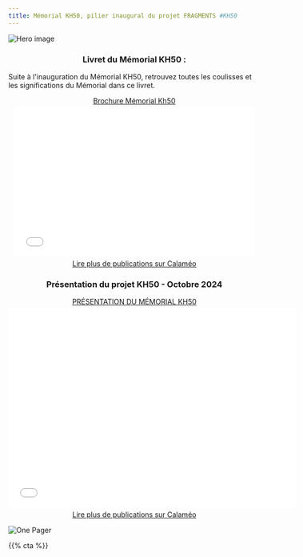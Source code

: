 ```yaml
---
title: Mémorial KH50, pilier inaugural du projet FRAGMENTS #KH50
---
```


![Hero image](/images/banniere.jpg)

<h3 style="text-align: center">Livret du Mémorial KH50 :</h3>

Suite à l'inauguration du Mémorial KH50, retrouvez toutes les coulisses et les significations du Mémorial dans ce livret.

<div style="text-align:center;"><div style="margin:8px 0px 4px;"><a href="https://www.calameo.com/books/007399873afa6cc0f4a90" target="_blank">Brochure Mémorial Kh50</a></div><iframe src="//v.calameo.com/?bkcode=007399873afa6cc0f4a90&mode=mini" width="480" height="300" frameborder="0" scrolling="no" allowtransparency allowfullscreen style="margin:0 auto;"></iframe><div style="margin:4px 0px 8px;"><a href="http://www.calameo.com/" target="_blank">Lire plus de publications sur Calaméo</a></div></div>

<h3 style="text-align: center">Présentation du projet KH50 - Octobre 2024</h3>

<!---
<div style="text-align:center;"><div style="margin:8px 0px 4px;"><a href="https://www.calameo.com/books/007399873951c717bb06c" target="_blank">PRÉSENTATION DU MÉMORIAL KH50</a></div><iframe src="//v.calameo.com/?bkcode=007399873951c717bb06c&mode=mini" width="480" height="300" frameborder="0" scrolling="no" allowtransparency allowfullscreen style="margin:0 auto;"></iframe><div style="margin:4px 0px 8px;"><a href="http://www.calameo.com/" target="_blank">Lire plus de publications sur Calaméo</a></div></div>
-->

<div style="text-align:center;"><div style="margin:8px 0px 4px;"><a href="https://www.calameo.com/books/007399873951c717bb06c" target="_blank">PRÉSENTATION DU MÉMORIAL KH50</a></div><iframe src="//v.calameo.com/?bkcode=007399873951c717bb06c&mode=mini" width="576" height="400" frameborder="0" scrolling="no" allowtransparency allowfullscreen style="margin:0 auto;"></iframe><div style="margin:4px 0px 8px;"><a href="http://www.calameo.com/" target="_blank">Lire plus de publications sur Calaméo</a></div></div>

![One Pager](/images/presentation/dossier-presentation-memorial-KH50-P40.png)

{{% cta %}}
